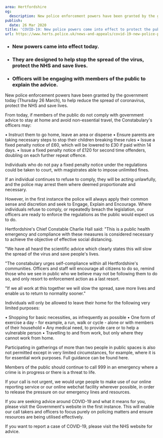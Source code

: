 ```yaml
area: Hertfordshire
og:
  description: New police enforcement powers have been granted by the government today (Thursday 26 March), to help reduce the spread of coronavirus, protect the NHS and save lives.
publish:
  date: 26 Mar 2020
title: 'COVID-19: New police powers come into effect to protect the public'
url: https://www.herts.police.uk/news-and-appeals/covid-19-new-police-powers-come-into-effect-to-protect-the-public-1589
```

* ### New powers came into effect today.

 * ### They are designed to help stop the spread of the virus, protect the NHS and save lives.

 * ### Officers will be engaging with members of the public to explain the advice.

New police enforcement powers have been granted by the government today (Thursday 26 March), to help reduce the spread of coronavirus, protect the NHS and save lives.

From today, if members of the public do not comply with government advice to stay at home and avoid non-essential travel, the Constabulary's officers may:

• Instruct them to go home, leave an area or disperse
• Ensure parents are taking necessary steps to stop their children breaking these rules
• Issue a fixed penalty notice of £60, which will be lowered to £30 if paid within 14 days.
• Issue a fixed penalty notice of £120 for second time offenders, doubling on each further repeat offence.

Individuals who do not pay a fixed penalty notice under the regulations could be taken to court, with magistrates able to impose unlimited fines.

If an individual continues to refuse to comply, they will be acting unlawfully, and the police may arrest them where deemed proportionate and necessary.

However, in the first instance the police will always apply their common sense and discretion and seek to Engage, Explain and Encourage. Where individuals refuse to comply, or repeatedly breach the legislation, our officers are ready to enforce the regulations as the public would expect us to do.

Hertfordshire's Chief Constable Charlie Hall said: "This is a public health emergency and compliance with these measures is considered necessary to achieve the objective of effective social distancing.

"We have all heard the scientific advice which clearly states this will slow the spread of the virus and save people's lives.

"The constabulary urges self-compliance within all Hertfordshire's communities. Officers and staff will encourage all citizens to do so, remind those who we see in public who we believe may not be following them to do so, and only resort to enforcement action as a last resort.

"If we all work at this together we will slow the spread, save more lives and enable us to return to normality sooner."

Individuals will only be allowed to leave their home for the following very limited purposes:

• Shopping for basic necessities, as infrequently as possible
• One form of exercise a day - for example, a run, walk or cycle - alone or with members of their household
• Any medical need, to provide care or to help a vulnerable person
• Travelling to and from work, but only where they cannot work from home.

Participating in gatherings of more than two people in public spaces is also not permitted except in very limited circumstances, for example, where it is for essential work purposes. Full guidance can be found here.

Members of the public should continue to call 999 in an emergency where a crime is in progress or there is a threat to life.

If your call is not urgent, we would urge people to make use of our online reporting service or our online webchat facility wherever possible, in order to release the pressure on our emergency lines and resources.

If you are seeking advice around COVID-19 and what it means for you, please visit the Government's website in the first instance. This will enable our call takers and officers to focus purely on policing matters and ensure resources are being utilised effectively.

If you want to report a case of COVID-19, please visit the NHS website for advice.
